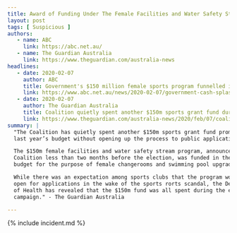 ```yaml
---
title: Award of Funding Under The Female Facilities and Water Safety Stream Program
layout: post
tags: [ Suspicious ]
authors:
   - name: ABC
     link: https://abc.net.au/
   - name: The Guardian Australia
     link: https://www.theguardian.com/australia-news
headlines:
   - date: 2020-02-07
     author: ABC
     title: Government's $150 million female sports program funnelled into swimming pools for marginal Coalition seats
     link: https://www.abc.net.au/news/2020-02-07/government-cash-splash-swimming-pools/11924850
   - date: 2020-02-07
     author: The Guardian Australia
     title: Coalition quietly spent another $150m sports grant fund during election campaign
     link: https://www.theguardian.com/australia-news/2020/feb/07/coalition-quietly-spent-another-150m-sports-grant-fund-during-election-campaign
summary: |
  "The Coalition has quietly spent another $150m sports grant fund promised in
  last year’s budget without opening up the process to public applications.

  The $150m female facilities and water safety stream program, announced by the
  Coalition less than two months before the election, was funded in the 2019
  budget for the purpose of female changerooms and swimming pool upgrades.

  While there was an expectation among sports clubs that the program would be
  open for applications in the wake of the sports rorts scandal, the Department
  of Health has revealed that the $150m fund was all spent during the election
  campaign." - The Guardian Australia

---
```

{% include incident.md %}

